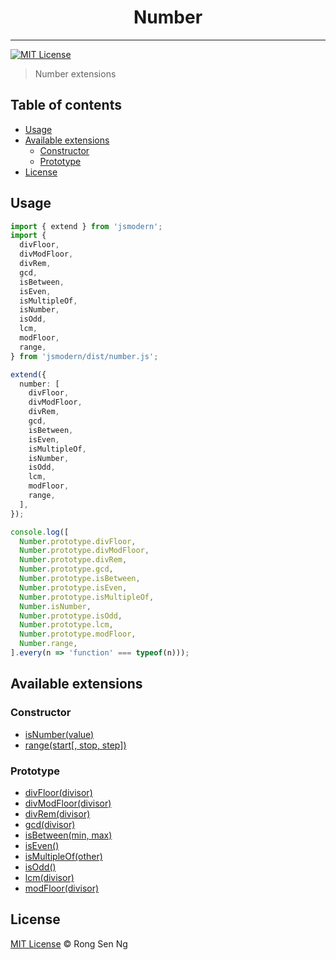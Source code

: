 <div align="center" style="text-align: center;">
  <h1 style="border-bottom: none;">Number</h1>

  <p></p>
</div>

<hr />

[![MIT License][mit-license-badge]][mit-license-url]

> Number extensions

## Table of contents <!-- omit in toc -->

- [Usage](#usage)
- [Available extensions](#available-extensions)
  - [Constructor](#constructor)
  - [Prototype](#prototype)
- [License](#license)

## Usage

```ts
import { extend } from 'jsmodern';
import {
  divFloor,
  divModFloor,
  divRem,
  gcd,
  isBetween,
  isEven,
  isMultipleOf,
  isNumber,
  isOdd,
  lcm,
  modFloor,
  range,
} from 'jsmodern/dist/number.js';

extend({
  number: [
    divFloor,
    divModFloor,
    divRem,
    gcd,
    isBetween,
    isEven,
    isMultipleOf,
    isNumber,
    isOdd,
    lcm,
    modFloor,
    range,
  ],
});

console.log([
  Number.prototype.divFloor,
  Number.prototype.divModFloor,
  Number.prototype.divRem,
  Number.prototype.gcd,
  Number.prototype.isBetween,
  Number.prototype.isEven,
  Number.prototype.isMultipleOf,
  Number.isNumber,
  Number.prototype.isOdd,
  Number.prototype.lcm,
  Number.prototype.modFloor,
  Number.range,
].every(n => 'function' === typeof(n)));
```

## Available extensions

### Constructor

* [isNumber(value)]
* [range(start\[, stop, step\])]

### Prototype

* [divFloor(divisor)]
* [divModFloor(divisor)]
* [divRem(divisor)]
* [gcd(divisor)]
* [isBetween(min, max)]
* [isEven()]
* [isMultipleOf(other)]
* [isOdd()]
* [lcm(divisor)]
* [modFloor(divisor)]

## License

[MIT License](http://motss.mit-license.org/) © Rong Sen Ng

<!-- References -->
[isNumber(value)]: /src/number/API_REFERENCE.md#isnumbervalue
[range(start\[, stop, step\])]: /src/number/API_REFERENCE.md#rangestart-stop-step

[divFloor(divisor)]: /src/number/API_REFERENCE.md#divfloordivisor
[divModFloor(divisor)]: /src/number/API_REFERENCE.md#divmodfloordivisor
[divRem(divisor)]: /src/number/API_REFERENCE.md#divremdivisor
[gcd(divisor)]: /src/number/API_REFERENCE.md#gcddivisor
[isBetween(min, max)]: /src/number/API_REFERENCE.md#isbetweenmin-max
[isEven()]: /src/number/API_REFERENCE.md#iseven
[isMultipleOf(other)]: /src/number/API_REFERENCE.md#ismultipleofother
[isOdd()]: /src/number/API_REFERENCE.md#isodd
[lcm(divisor)]: /src/number/API_REFERENCE.md#lcmdivisor
[modFloor(divisor)]: /src/number/API_REFERENCE.md#modfloordivisor

<!-- MDN -->
[array-mdn-url]: https://developer.mozilla.org/en-US/docs/Web/JavaScript/Reference/Global_Objects/Array
[boolean-mdn-url]: https://developer.mozilla.org/en-US/docs/Web/JavaScript/Reference/Global_Objects/Boolean
[function-mdn-url]: https://developer.mozilla.org/en-US/docs/Web/JavaScript/Reference/Global_Objects/Function
[map-mdn-url]: https://developer.mozilla.org/en-US/docs/Web/JavaScript/Reference/Global_Objects/Map
[number-mdn-url]: https://developer.mozilla.org/en-US/docs/Web/JavaScript/Reference/Global_Objects/Number
[object-mdn-url]: https://developer.mozilla.org/en-US/docs/Web/JavaScript/Reference/Global_Objects/Object
[promise-mdn-url]: https://developer.mozilla.org/en-US/docs/Web/JavaScript/Reference/Global_Objects/Promise
[regexp-mdn-url]: https://developer.mozilla.org/en-US/docs/Web/JavaScript/Reference/Global_Objects/RegExp
[set-mdn-url]: https://developer.mozilla.org/en-US/docs/Web/JavaScript/Reference/Global_Objects/Set
[string-mdn-url]: https://developer.mozilla.org/en-US/docs/Web/JavaScript/Reference/Global_Objects/String
[void-mdn-url]: https://developer.mozilla.org/en-US/docs/Web/JavaScript/Reference/Operators/void
[error-mdn-url]: https://developer.mozilla.org/en-US/docs/Web/JavaScript/Reference/Global_Objects/Error

<!-- Badges -->
[mit-license-badge]: https://flat.badgen.net/badge/license/MIT/blue

<!-- Links -->
[mit-license-url]: https://github.com/motss/deno_mod/blob/master/LICENSE
